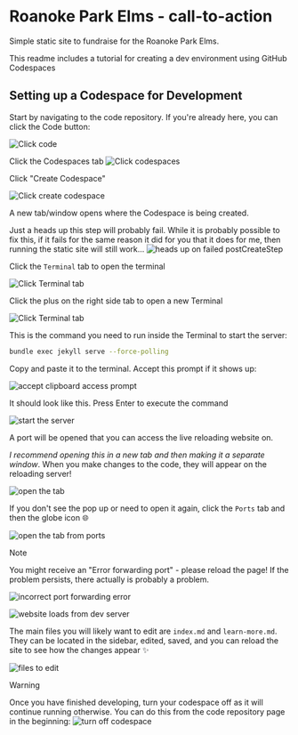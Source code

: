 # Roanoke Park Elms - call-to-action

Simple static site to fundraise for the Roanoke Park Elms.

This readme includes a tutorial for creating a dev environment using GitHub Codespaces

## Setting up a Codespace for Development

Start by navigating to the code repository. If you're already here, you can click the Code button:

![Click code](./assets-readme/Screenshot%202025-05-21%20at%2007.22.38.png)

Click the Codespaces tab
![Click codespaces](./assets-readme/Screenshot%202025-05-21%20at%2007.55.26.png)

Click "Create Codespace"

![Click create codespace](./assets-readme/Screenshot%202025-05-21%20at%2007.24.34.png)

A new tab/window opens where the Codespace is being created.

Just a heads up this step will probably fail. While it is probably possible to fix this, if it fails for the same reason it did for you that it does for me, then running the static site will still work...
![heads up on failed postCreateStep](./assets-readme/Screenshot%202025-05-21%20at%2007.27.31.png)

Click the `Terminal` tab to open the terminal

![Click Terminal tab](./assets-readme/Screenshot%202025-05-21%20at%2007.29.06.png)

Click the plus on the right side tab to open a new Terminal

![Click Terminal tab](./assets-readme/Screenshot%202025-05-21%20at%2007.29.48.png)


This is the command you need to run inside the Terminal to start the server:

```bash
bundle exec jekyll serve --force-polling
```

Copy and paste it to the terminal. Accept this prompt if it shows up:

![accept clipboard access prompt](./assets-readme/Screenshot%202025-05-21%20at%2007.30.55.png)

It should look like this. Press Enter to execute the command

![start the server](./assets-readme/Screenshot%202025-05-21%20at%2007.32.16.png)

A port will be opened that you can access the live reloading website on.

*I recommend opening this in a new tab and then making it a separate window*. When you make changes to the code, they will appear on the reloading server!

![open the tab](./assets-readme/Screenshot%202025-05-21%20at%2007.32.32.png)

If you don't see the pop up or need to open it again, click the `Ports` tab and then the globe icon 🌐

![open the tab from ports](./assets-readme/Screenshot%202025-05-21%20at%2007.40.22.png)

> [!NOTE]
> You might receive an "Error forwarding port" - please reload the page! If the problem persists, there actually is probably a problem.

![incorrect port forwarding error](./assets-readme/Screenshot%202025-05-21%20at%2007.40.02.png)

![website loads from dev server](./assets-readme/Screenshot%202025-05-21%20at%2007.40.08.png)

The main files you will likely want to edit are `index.md` and `learn-more.md`. They can be located in the sidebar, edited, saved, and you can reload the site to see how the changes appear ✨

![files to edit](./assets-readme/Screenshot%202025-05-21%20at%2007.48.12.png)

>[!WARNING]
> Once you have finished developing, turn your codespace off as it will continue running otherwise. You can do this from the code repository page in the beginning:
![turn off codespace](./assets-readme/Screenshot%202025-05-21%20at%2007.52.34.png)